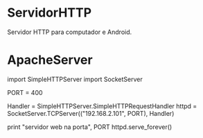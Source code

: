# ServidorHTTP
Servidor HTTP para computador e Android.
# ApacheServer

	
import SimpleHTTPServer
import SocketServer

PORT = 400
 
Handler = SimpleHTTPServer.SimpleHTTPRequestHandler
httpd = SocketServer.TCPServer(("192.168.2.101", PORT), Handler)
 
print "servidor web na porta", PORT
httpd.serve_forever()
